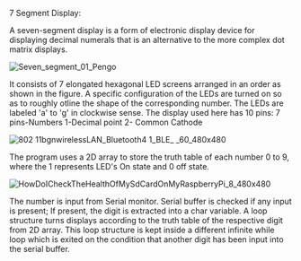 7 Segment Display:

A seven-segment display is a form of electronic display device for displaying decimal numerals that is an alternative to the more complex dot matrix displays.

![Seven_segment_01_Pengo](https://github.com/AbhijitBaral/Arduino_projects/assets/70994821/796397ab-2e4d-483b-a237-a5429448e8b4)

It consists of 7 elongated hexagonal LED screens arranged in an order as shown in the figure. A specific configuration of the LEDs are turned on so as to roughly otline the shape of the corresponding number. The LEDs are labeled 'a' to 'g' in clockwise sense.
The display used here has 10 pins: 7 pins-Numbers 1-Decimal point  2- Common Cathode

![802 11bgnwirelessLAN_Bluetooth4 1_BLE_ _60_480x480](https://github.com/AbhijitBaral/Arduino_projects/assets/70994821/59aa497d-002e-40de-94da-4dc24a4d31e3)

The program uses a 2D array to store the truth table of each number 0 to 9, where the 1 represents LED's On state and 0 off state.

![HowDoICheckTheHealthOfMySdCardOnMyRaspberryPi_8_480x480](https://github.com/AbhijitBaral/Arduino_projects/assets/70994821/1d8cbb85-acc8-4ac9-926e-ec0f95de8b38)


The number is input from Serial monitor. Serial buffer is checked if any input is present; If present, the digit is extracted into a char variable. A loop structure turns displays according to the truth table of the respective digit from 2D array. This loop structure is kept inside a different infinite while loop which is exited on the condition that another digit has been input into the serial buffer.
